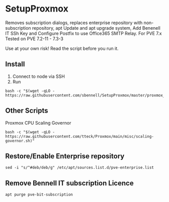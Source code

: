 # SetupProxmox

Removes subscription dialogs, replaces enterprise repository with non-subscription repository, apt Update and apt upgrade system, Add Benenell IT SSh Key and Configure Postfix to use Office365 SMTP Relay. For PVE 7.x Tested on PVE 7.2-11 - 7.3-3


Use at your own risk! Read the script before you run it. 

## Install

1. Connect to node via SSH
2. Run
```
bash -c "$(wget -qLO - https://raw.githubusercontent.com/sbennell/SetupProxmox/master/proxmox_toolbox.sh)"
```

## Other Scripts

Proxmox CPU Scaling Governor
```
bash -c "$(wget -qLO - https://raw.githubusercontent.com/tteck/Proxmox/main/misc/scaling-governor.sh)"

```

## Restore/Enable Enterprise repository

```
sed -i "s/^#deb/deb/g" /etc/apt/sources.list.d/pve-enterprise.list
```

## Remove Bennell IT subscription Licence 

```
apt purge pve-bit-subscription
```
